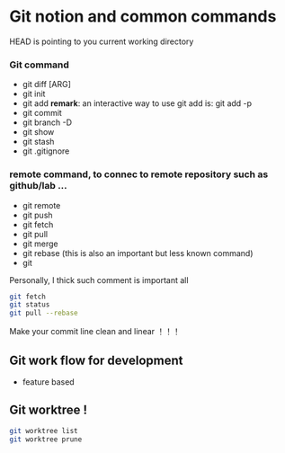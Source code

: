 # Git notion and common commands

HEAD is pointing to you current working directory



### Git command
- git diff [ARG]
- git init
- git add
  **remark**: an interactive way to use git add is:
  git add -p
- git commit
- git branch -D
- git show
- git stash
- git .gitignore


### remote command, to connec to remote repository such as github/lab ... 
- git remote
- git push
- git fetch
- git pull
- git merge
- git rebase (this is also an important but less known command)
- git  

Personally, I thick such comment is important all
```bash
git fetch
git status
git pull --rebase
``` 
Make your commit line clean and linear ！！！

## Git work flow for development

- feature based

## Git worktree !

```bash
git worktree list
git worktree prune
```
